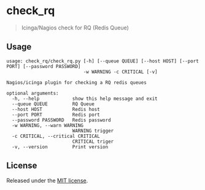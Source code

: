 # check_rq

> Icinga/Nagios check for RQ (Redis Queue)

## Usage

```
usage: check_rq/check_rq.py [-h] [--queue QUEUE] [--host HOST] [--port PORT] [--password PASSWORD]
                            -w WARNING -c CRITICAL [-v]

Nagios/icinga plugin for checking a RQ redis queues

optional arguments:
  -h, --help            show this help message and exit
  --queue QUEUE         RQ Queue
  --host HOST           Redis host
  --port PORT           Redis port
  --password PASSWORD   Redis password
  -w WARNING, --warn WARNING
                        WARNING trigger
  -c CRITICAL, --critical CRITICAL
                        CRITICAL triger
  -v, --version         Print version
```

## License

Released under the [MIT license](https://github.com/crafterwerkbon/check_rq/blob/main/LICENSE).
